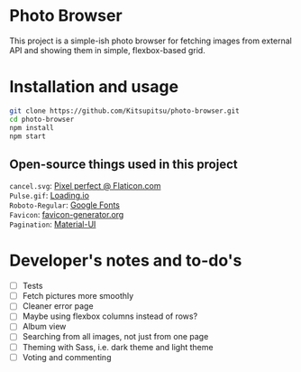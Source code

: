 # Photo Browser
This project is a simple-ish photo browser for fetching images from external API and showing them in simple, flexbox-based grid.

# Installation and usage
```bash
git clone https://github.com/Kitsupitsu/photo-browser.git
cd photo-browser
npm install
npm start
```

## Open-source things used in this project
`cancel.svg`: [Pixel perfect @ Flaticon.com](https://www.flaticon.com/free-icon/close_1828778?term=cancel&page=1&position=2&page=1&position=2&related_id=1828778&origin=search) \
`Pulse.gif`: [Loading.io](https://loading.io/) \
`Roboto-Regular`: [Google Fonts](https://fonts.google.com/specimen/Roboto) \
`Favicon`: [favicon-generator.org](https://www.favicon-generator.org/search/---/Camera) \
`Pagination`: [Material-UI](https://material-ui.com/components/pagination/)

# Developer's notes and to-do's
- [ ] Tests
- [ ] Fetch pictures more smoothly
- [ ] Cleaner error page
- [ ] Maybe using flexbox columns instead of rows?
- [ ] Album view
- [ ] Searching from all images, not just from one page
- [ ] Theming with Sass, i.e. dark theme and light theme
- [ ] Voting and commenting